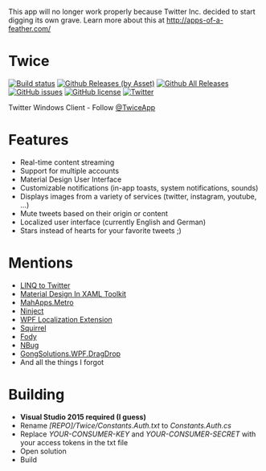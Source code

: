 This app will no longer work properly because Twitter Inc. decided to start digging its own grave.
Learn more about this at http://apps-of-a-feather.com/

# Twice
[![Build status](https://img.shields.io/appveyor/ci/TheSylence/Twice/develop.svg?maxAge=3600)](https://ci.appveyor.com/project/TheSylence/Twice)
[![Github Releases (by Asset)](https://img.shields.io/github/downloads/TheSylence/Twice/Setup.exe.svg?maxAge=259200)](https://github.com/TheSylence/Twice/releases/latest)
[![Github All Releases](https://img.shields.io/github/downloads/TheSylence/Twice/total.svg?maxAge=3600)](https://github.com/TheSylence/Twice/releases/latest)
[![GitHub issues](https://img.shields.io/github/issues/TheSylence/Twice.svg?maxAge=3600)](https://github.com/TheSylence/Twice/issues)
[![GitHub license](https://img.shields.io/badge/license-MIT-blue.svg)](https://raw.githubusercontent.com/TheSylence/Twice/master/LICENSE)
[![Twitter](https://img.shields.io/badge/twitter-TwiceApp-blue.svg)](https://twitter.com/TwiceApp)

Twitter Windows Client - Follow [@TwiceApp](https://twitter.com/TwiceApp)

# Features
* Real-time content streaming
* Support for multiple accounts
* Material Design User Interface
* Customizable notifications (in-app toasts, system notifications, sounds)
* Displays images from a variety of services (twitter, instagram, youtube, ...)
* Mute tweets based on their origin or content
* Localized user interface (currently English and German)
* Stars instead of hearts for your favorite tweets ;)

# Mentions
* [LINQ to Twitter](https://github.com/JoeMayo/LinqToTwitter)
* [Material Design In XAML Toolkit](https://github.com/ButchersBoy/MaterialDesignInXamlToolkit)
* [MahApps.Metro](https://github.com/MahApps/MahApps.Metro)
* [Ninject](http://www.ninject.org/)
* [WPF Localization Extension](https://github.com/SeriousM/WPFLocalizationExtension)
* [Squirrel](https://github.com/Squirrel/Squirrel.Windows)
* [Fody](https://github.com/Fody/Fody)
* [NBug](https://github.com/soygul/NBug)
* [GongSolutions.WPF.DragDrop](https://github.com/punker76/gong-wpf-dragdrop)
* And all the things I forgot

# Building
- **Visual Studio 2015 required (I guess)**
- Rename *[REPO]/Twice/Constants.Auth.txt* to *Constants.Auth.cs*
- Replace *YOUR-CONSUMER-KEY* and *YOUR-CONSUMER-SECRET* with your access tokens in the txt file
- Open solution
- Build
